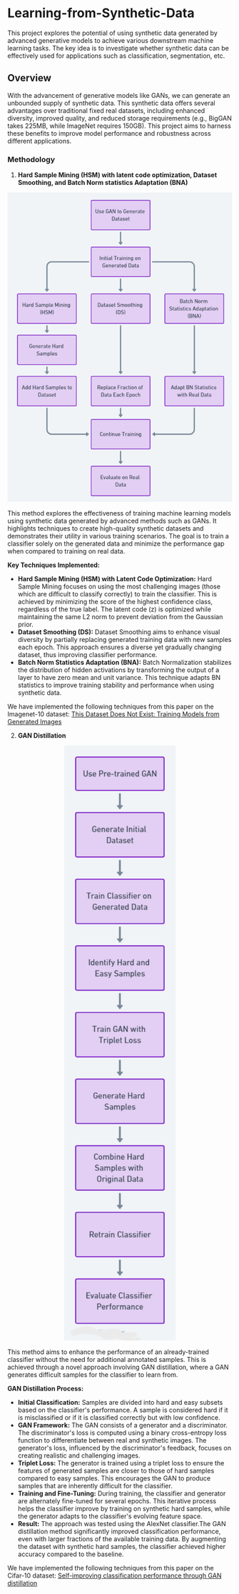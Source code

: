 # Learning-from-Synthetic-Data
This project explores the potential of using synthetic data generated by advanced generative models to achieve various downstream machine learning tasks. The key idea is to investigate whether synthetic data can be effectively used for applications such as classification, segmentation, etc.

## Overview
With the advancement of generative models like GANs, we can generate an unbounded supply of synthetic data. This synthetic data offers several advantages over traditional fixed real datasets, including enhanced diversity, improved quality, and reduced storage requirements (e.g., BigGAN takes 225MB, while ImageNet requires 150GB). This project aims to harness these benefits to improve model performance and robustness across different applications.

### Methodology
1. **Hard Sample Mining (HSM) with latent code optimization, Dataset Smoothing, and Batch Norm statistics Adaptation (BNA)**
<div align="center">
   <img src="https://github.com/astitvaaryan/Learning-from-Synthetic-Data/blob/main/Training%20Models%20from%20Generated%20Images.png" alt="Framework1" width="750"/>
</div>

This method explores the effectiveness of training machine learning models using synthetic data generated by advanced methods such as GANs. It highlights techniques to create high-quality synthetic datasets and demonstrates their utility in various training scenarios. The goal is to train a classifier solely on the generated data and minimize the performance gap when compared to training on real data.

**Key Techniques Implemented:**
- **Hard Sample Mining (HSM) with Latent Code Optimization:** Hard Sample Mining focuses on using the most challenging images (those which are difficult to classify correctly) to train the classifier. This is achieved by minimizing the score of the highest confidence class, regardless of the true label. The latent code (z) is optimized while maintaining the same L2 norm to prevent deviation from the Gaussian prior.
- **Dataset Smoothing (DS):** Dataset Smoothing aims to enhance visual diversity by partially replacing generated training data with new samples each epoch. This approach ensures a diverse yet gradually changing dataset, thus improving classifier performance.
- **Batch Norm Statistics Adaptation (BNA):** Batch Normalization stabilizes the distribution of hidden activations by transforming the output of a layer to have zero mean and unit variance. This technique adapts BN statistics to improve training stability and performance when using synthetic data.

We have implemented the following techniques from this paper on the Imagenet-10 dataset:
[This Dataset Does Not Exist: Training Models from Generated Images](https://arxiv.org/pdf/1911.02888)

2. **GAN Distillation**
<div align="center">
    <img src="https://github.com/astitvaaryan/Learning-from-Synthetic-Data/blob/main/Self-improving%20Classification%20Performance%20through%20GAN%20Distillation.png" alt="Framework2" width="250"/>
</div>

This method aims to enhance the performance of an already-trained classifier without the need for additional annotated samples. This is achieved through a novel approach involving GAN distillation, where a GAN generates difficult samples for the classifier to learn from.

**GAN Distillation Process:**

- **Initial Classification:** Samples are divided into hard and easy subsets based on the classifier's performance. A sample is considered hard if it is misclassified or if it is classified correctly but with low confidence.
- **GAN Framework:** The GAN consists of a generator and a discriminator. The discriminator's loss is computed using a binary cross-entropy loss function to differentiate between real and synthetic images. The generator's loss, influenced by the discriminator's feedback, focuses on creating realistic and challenging images.
- **Triplet Loss:** The generator is trained using a triplet loss to ensure the features of generated samples are closer to those of hard samples compared to easy samples.
This encourages the GAN to produce samples that are inherently difficult for the classifier.
- **Training and Fine-Tuning:** During training, the classifier and generator are alternately fine-tuned for several epochs. This iterative process helps the classifier improve by training on synthetic hard samples, while the generator adapts to the classifier's evolving feature space.
- **Result:** The approach was tested using the AlexNet classifier.The GAN distillation method significantly improved classification performance, even with larger fractions of the available training data. By augmenting the dataset with synthetic hard samples, the classifier achieved higher accuracy compared to the baseline.

We have implemented the following techniques from this paper on the Cifar-10 dataset:
[Self-improving classification performance through GAN distillation](https://openaccess.thecvf.com/content/ICCV2021W/ILDAV/papers/Pennisi_Self-Improving_Classification_Performance_Through_GAN_Distillation_ICCVW_2021_paper.pdf)
